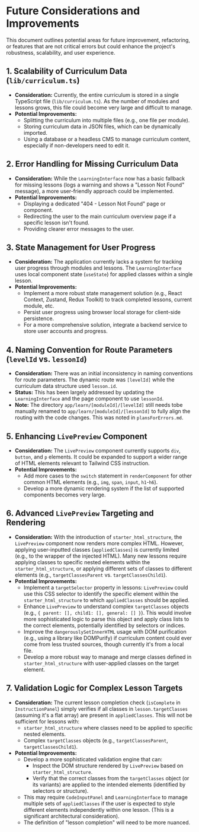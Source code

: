 # Future Considerations and Improvements

This document outlines potential areas for future improvement, refactoring, or features that are not critical errors but could enhance the project's robustness, scalability, and user experience.

## 1. Scalability of Curriculum Data (`lib/curriculum.ts`)

*   **Consideration:** Currently, the entire curriculum is stored in a single TypeScript file (`lib/curriculum.ts`). As the number of modules and lessons grows, this file could become very large and difficult to manage.
*   **Potential Improvements:**
    *   Splitting the curriculum into multiple files (e.g., one file per module).
    *   Storing curriculum data in JSON files, which can be dynamically imported.
    *   Using a database or a headless CMS to manage curriculum content, especially if non-developers need to edit it.

## 2. Error Handling for Missing Curriculum Data

*   **Consideration:** While the `LearningInterface` now has a basic fallback for missing lessons (logs a warning and shows a "Lesson Not Found" message), a more user-friendly approach could be implemented.
*   **Potential Improvements:**
    *   Displaying a dedicated "404 - Lesson Not Found" page or component.
    *   Redirecting the user to the main curriculum overview page if a specific lesson isn't found.
    *   Providing clearer error messages to the user.

## 3. State Management for User Progress

*   **Consideration:** The application currently lacks a system for tracking user progress through modules and lessons. The `LearningInterface` uses local component state (`useState`) for applied classes within a single lesson.
*   **Potential Improvements:**
    *   Implement a more robust state management solution (e.g., React Context, Zustand, Redux Toolkit) to track completed lessons, current module, etc.
    *   Persist user progress using browser local storage for client-side persistence.
    *   For a more comprehensive solution, integrate a backend service to store user accounts and progress.

## 4. Naming Convention for Route Parameters (`levelId` vs. `lessonId`)

*   **Consideration:** There was an initial inconsistency in naming conventions for route parameters. The dynamic route was `[levelId]` while the curriculum data structure used `lesson.id`.
*   **Status:** This has been largely addressed by updating the `LearningInterface` and the page component to use `lessonId`.
*   **Note:** The directory `app/learn/[moduleId]/[levelId]` still needs tobe manually renamed to `app/learn/[moduleId]/[lessonId]` to fully align the routing with the code changes. This was noted in `plansForErrors.md`.

## 5. Enhancing `LivePreview` Component

*   **Consideration:** The `LivePreview` component currently supports `div`, `button`, and `p` elements. It could be expanded to support a wider range of HTML elements relevant to Tailwind CSS instruction.
*   **Potential Improvements:**
    *   Add more cases to the `switch` statement in `renderComponent` for other common HTML elements (e.g., `img`, `span`, `input`, `h1`-`h6`).
    *   Develop a more dynamic rendering system if the list of supported components becomes very large.

## 6. Advanced `LivePreview` Targeting and Rendering

*   **Consideration:** With the introduction of `starter_html_structure`, the `LivePreview` component now renders more complex HTML. However, applying user-inputted classes (`appliedClasses`) is currently limited (e.g., to the wrapper of the injected HTML). Many new lessons require applying classes to specific nested elements within the `starter_html_structure`, or applying different sets of classes to different elements (e.g., `targetClassesParent` vs. `targetClassesChild1`).
*   **Potential Improvements:**
    *   Implement a `targetSelector` property in lessons: `LivePreview` could use this CSS selector to identify the specific element within the `starter_html_structure` to which `appliedClasses` should be applied.
    *   Enhance `LivePreview` to understand complex `targetClasses` objects (e.g., `{ parent: [], child1: [], general: [] }`). This would involve more sophisticated logic to parse this object and apply class lists to the correct elements, potentially identified by selectors or indices.
    *   Improve the `dangerouslySetInnerHTML` usage with DOM purification (e.g., using a library like DOMPurify) if curriculum content could ever come from less trusted sources, though currently it's from a local file.
    *   Develop a more robust way to manage and merge classes defined in `starter_html_structure` with user-applied classes on the target element.

## 7. Validation Logic for Complex Lesson Targets

*   **Consideration:** The current lesson completion check (`isComplete` in `InstructionPanel`) simply verifies if all classes in `lesson.targetClasses` (assuming it's a flat array) are present in `appliedClasses`. This will not be sufficient for lessons with:
    *   `starter_html_structure` where classes need to be applied to specific nested elements.
    *   Complex `targetClasses` objects (e.g., `targetClassesParent`, `targetClassesChild1`).
*   **Potential Improvements:**
    *   Develop a more sophisticated validation engine that can:
        *   Inspect the DOM structure rendered by `LivePreview` based on `starter_html_structure`.
        *   Verify that the correct classes from the `targetClasses` object (or its variants) are applied to the intended elements (identified by selectors or structure).
    *   This may require `CodeInputPanel` and `LearningInterface` to manage multiple sets of `appliedClasses` if the user is expected to style different elements independently within one lesson. (This is a significant architectural consideration).
    *   The definition of "lesson completion" will need to be more nuanced.
